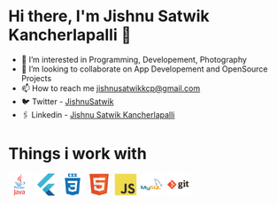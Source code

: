 # Hi there, I'm Jishnu Satwik Kancherlapalli 👋
- 👀 I’m interested in Programming, Developement, Photography
- 💞️ I’m looking to collaborate on App Developement and OpenSource Projects
- 📫 How to reach me jishnusatwikkcp@gmail.com
- 🐦 Twitter - [JishnuSatwik](https://twitter.com/JishnuSatwik)
- 🖇️ Linkedin - [Jishnu Satwik Kancherlapalli](https://www.linkedin.com/in/jishnu-satwik-kancherlapalli-470602226)
# Things i work with
<div>
  <img src="https://github.com/devicons/devicon/blob/master/icons/java/java-original-wordmark.svg" title="Java" alt="Java" width="40" height="40"/>&nbsp;
  <img src="https://github.com/devicons/devicon/blob/master/icons/flutter/flutter-original.svg" title="Flutter" alt="Flutter" width="40" height="40"/>&nbsp;
  <img src="https://github.com/devicons/devicon/blob/master/icons/css3/css3-plain-wordmark.svg"  title="CSS3" alt="CSS" width="40" height="40"/>&nbsp;
  <img src="https://github.com/devicons/devicon/blob/master/icons/html5/html5-original.svg" title="HTML5" alt="HTML" width="40" height="40"/>&nbsp;
  <img src="https://github.com/devicons/devicon/blob/master/icons/javascript/javascript-original.svg" title="JavaScript" alt="JavaScript" width="40" height="40"/>&nbsp;
  <img src="https://github.com/devicons/devicon/blob/master/icons/mysql/mysql-original-wordmark.svg" title="MySQL"  alt="MySQL" width="40" height="40"/>&nbsp;
  <img src="https://github.com/devicons/devicon/blob/master/icons/git/git-original-wordmark.svg" title="Git" **alt="Git" width="40" height="40"/>
</div>

